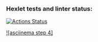 ### Hexlet tests and linter status:
[![Actions Status](https://github.com/eruvira/frontend-project-46/actions/workflows/hexlet-check.yml/badge.svg)](https://github.com/eruvira/frontend-project-46/actions)

[![asciinema step 4]](https://asciinema.org/a/2WY7WPcj6qsNEFlCujUADwKJ5)